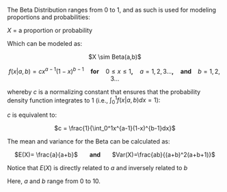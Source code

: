 The Beta Distribution ranges from 0 to 1, and as such is used for modeling proportions and probabilities:

$X$ = a proportion or probability

Which can be modeled as:

<center> $X \sim Beta(a,b)$ 

$f(x|a,b)= cx^{a-1} (1-x)^{b-1}$ &nbsp;&nbsp; <b>for</b> &nbsp;&nbsp; $0 \leq x \leq 1$<b>,</b> &nbsp;&nbsp; $a=1,2,3...$<b>,</b> &nbsp;&nbsp; <b> and </b> &nbsp;&nbsp; $b = 1,2,3...$ </center>

whereby $c$ is a normalizing constant that ensures that the probability density function integrates to 1 (i.e., $\int_0^1 f(x|a,b)dx =1$):

$c$ is equivalent to:

<center> $c = \frac{1}{\int_0^1x^{a-1}(1-x)^{b-1}dx}$</center>

The mean and variance for the Beta can be calculated as:

<center> $E(X)= \frac{a}{a+b}$ &nbsp;&nbsp;&nbsp;&nbsp;&nbsp; <b> and </b> &nbsp;&nbsp;&nbsp;&nbsp;&nbsp; $Var(X)=\frac{ab}{(a+b)^2(a+b+1)}$</center>

Notice that $E(X)$ is directly related to $a$ and inversely related to $b$

Here, $a$ and $b$ range from 0 to 10.
